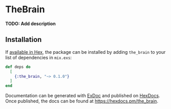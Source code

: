 # TheBrain

**TODO: Add description**

## Installation

If [available in Hex](https://hex.pm/docs/publish), the package can be installed
by adding `the_brain` to your list of dependencies in `mix.exs`:

```elixir
def deps do
  [
    {:the_brain, "~> 0.1.0"}
  ]
end
```

Documentation can be generated with [ExDoc](https://github.com/elixir-lang/ex_doc)
and published on [HexDocs](https://hexdocs.pm). Once published, the docs can
be found at <https://hexdocs.pm/the_brain>.

